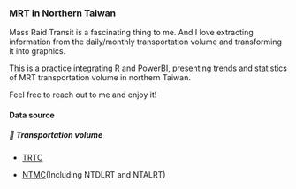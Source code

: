 <H3>MRT in Northern Taiwan</H3>
Mass Raid Transit is a fascinating thing to me. And I love extracting information from the daily/monthly transportation volume and transforming it into graphics.

This is a practice integrating R and PowerBI, presenting trends and statistics of MRT transportation volume in northern Taiwan.

Feel free to reach out to me and enjoy it!

<H4>Data source</H4>
<H5>🚊 Transportation volume</H5>

- [TRTC](https://www.metro.taipei/cp.aspx?n=FF31501BEBDD0136)

- [NTMC](https://oas.bas.ntpc.gov.tw/NTPCTRWD/NewPage/Publish.aspx?Mid1=382290000H#)(Including NTDLRT and NTALRT)
